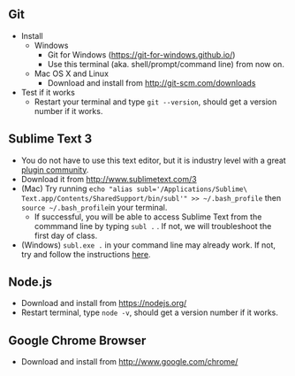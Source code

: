 ## Git
* Install
  * Windows
    * Git for Windows (https://git-for-windows.github.io/)
    * Use this terminal (aka. shell/prompt/command line) from now on.
  * Mac OS X and Linux
    * Download and install from http://git-scm.com/downloads
* Test if it works
  * Restart your terminal and type `git --version`, should get a version number if it works.

## Sublime Text 3
* You do not have to use this text editor, but it is industry level with a great [plugin community](https://packagecontrol.io/).
* Download it from http://www.sublimetext.com/3
* (Mac) Try running `echo "alias subl='/Applications/Sublime\ Text.app/Contents/SharedSupport/bin/subl'" >> ~/.bash_profile` then `source ~/.bash_profile`in your terminal.
  * If successful, you will be able to access Sublime Text from the commmand line by typing `subl .` . If not, we will troubleshoot the first day of class.
* (Windows) `subl.exe .` in your command line may already work. If not, try and follow the instructions [here](https://scotch.io/tutorials/open-sublime-text-from-the-command-line-using-subl-exe-windows).

## Node.js
* Download and install from https://nodejs.org/
* Restart terminal, type `node -v`, should get a version number if it works.

## Google Chrome Browser
* Download and install from http://www.google.com/chrome/
